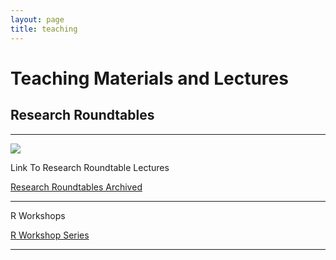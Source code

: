 ```yaml
---
layout: page
title: teaching
---
```


# Teaching Materials and Lectures

## Research Roundtables

<hr/>
<a href="{{ site.url }}/teaching/RR"><img class="centered" src="{{ site.url }}/images/website/sky01.jpg"/></a>
<p>
 Link To Research Roundtable Lectures &nbsp;&nbsp;
</p>
<p>
 <a class="redbutton" href="{{ site.url }}/teaching/RR">Research Roundtables Archived</a>
</p>
<hr/>

<p>
 R Workshops
</p>
<p>
 <a class="redbutton" href="{{ site.url }}/teaching/RWorkshops">R Workshop Series</a>
</p>
<hr/>

